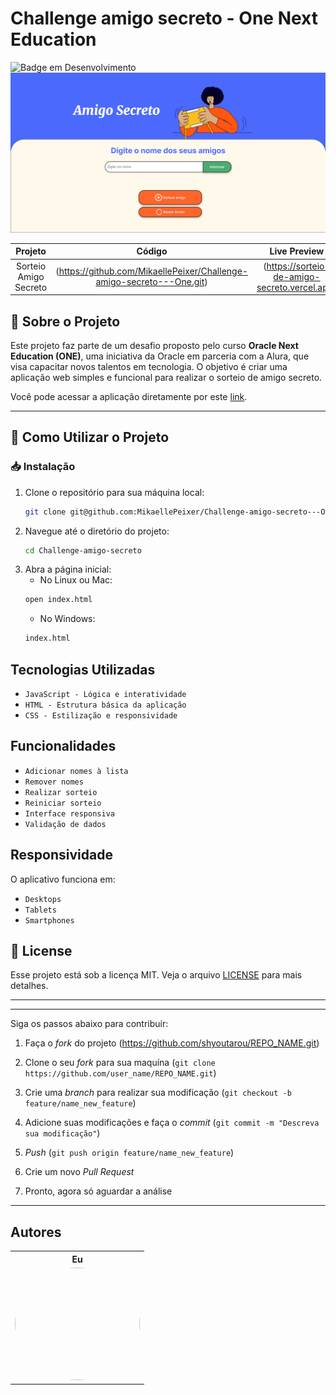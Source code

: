 # Challenge amigo secreto - One Next Education

![Badge em Desenvolvimento](http://img.shields.io/static/v1?label=STATUS&message=EM%20DESENVOLVIMENTO&color=GREEN&style=for-the-badge)
![Demonstração do Projeto](https://github.com/MikaellePeixer/Challenge-amigo-secreto---One-Next-Education/blob/main/assets/FireShot%20Capture%20004%20-%20Amigo%20Secreto%20-%20sorteio-de-amigo-secreto.vercel.app.png?raw=true)

|        Projeto        |                                     Código                                       |                        Live Preview                        |
:----------------------:| :-------------------------------------------------------------------------------:| :---------------------------------------------------------:|
| Sorteio Amigo Secreto | (https://github.com/MikaellePeixer/Challenge-amigo-secreto---One.git)            | (https://sorteio-de-amigo-secreto.vercel.app)              |

## 🎉 Sobre o Projeto
Este projeto faz parte de um desafio proposto pelo curso **Oracle Next Education (ONE)**, uma iniciativa da Oracle em parceria com a Alura, que visa capacitar novos talentos em tecnologia. O objetivo é criar uma aplicação web simples e funcional para realizar o sorteio de amigo secreto.

Você pode acessar a aplicação diretamente por este [link](https://challenge-amigo-secreto-one-next-education.vercel.app/).

---

## 🚀 Como Utilizar o Projeto

### 📥 Instalação
1. Clone o repositório para sua máquina local:
   ```bash
   git clone git@github.com:MikaellePeixer/Challenge-amigo-secreto---One-Next-Education.git
   ```
2. Navegue até o diretório do projeto:
    ```bash
    cd Challenge-amigo-secreto
    ```
3. Abra a página inicial:
    - No Linux ou Mac:
    ```bash
    open index.html
    ```
    - No Windows:
    ```cmd
    index.html
    ```

## Tecnologias Utilizadas

- `JavaScript - Lógica e interatividade`
- `HTML - Estrutura básica da aplicação`
- `CSS - Estilização e responsividade`

## Funcionalidades

- `Adicionar nomes à lista`
- `Remover nomes`
- `Realizar sorteio`
- `Reiniciar sorteio`
- `Interface responsiva`
- `Validação de dados`

## Responsividade

O aplicativo funciona em:
- `Desktops`
- `Tablets`
- `Smartphones`

## 📝 License

Esse projeto está sob a licença MIT. Veja o arquivo [LICENSE](LICENSE) para mais detalhes.

---

-------------
Siga os passos abaixo para contribuir:

1. Faça o *fork* do projeto (<https://github.com/shyoutarou/REPO_NAME.git>)

2. Clone o seu *fork* para sua maquína (`git clone https://github.com/user_name/REPO_NAME.git`)

3. Crie uma *branch* para realizar sua modificação (`git checkout -b feature/name_new_feature`)

4. Adicione suas modificações e faça o *commit* (`git commit -m "Descreva sua modificação"`)

5. *Push* (`git push origin feature/name_new_feature`)

6. Crie um novo *Pull Request*

7. Pronto, agora só aguardar a análise 

--------------

## Autores    

 <div align=center>
  <table style="width:100%">
    <tr align=center>
      <th><strong>Eu</strong></th>
    </tr>
    <tr align=center>
      <td>
        <a href="https://github.com/MikaellePeixer">
          <img width="200" height="180" style="border-radius: 50%;" src="https://avatars.githubusercontent.com/u/157852660?v=4">
        </a>
      </td>
    </tr>
  </table>
</div> 

